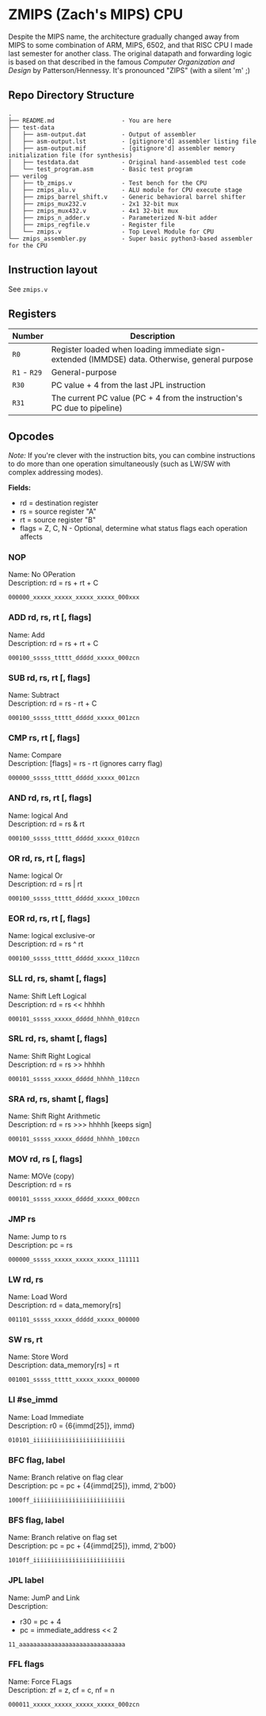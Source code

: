 # ZMIPS (Zach's MIPS) CPU

Despite the MIPS name, the architecture gradually changed away from MIPS to some combination of ARM, MIPS, 6502, and that RISC CPU I made last semester for another class. The original datapath and forwarding logic is based on that described in the famous *Computer Organization and Design* by Patterson/Hennessy. It's pronounced "ZIPS" (with a silent 'm' ;)

## Repo Directory Structure

```
.
├── README.md                   - You are here
├── test-data
│   ├── asm-output.dat          - Output of assembler
│   ├── asm-output.lst          - [gitignore'd] assembler listing file
│   ├── asm-output.mif          - [gitignore'd] assembler memory initialization file (for synthesis)
│   ├── testdata.dat            - Original hand-assembled test code
│   └── test_program.asm        - Basic test program
├── verilog
│   ├── tb_zmips.v              - Test bench for the CPU
│   ├── zmips_alu.v             - ALU module for CPU execute stage
│   ├── zmips_barrel_shift.v    - Generic behavioral barrel shifter
│   ├── zmips_mux232.v          - 2x1 32-bit mux
│   ├── zmips_mux432.v          - 4x1 32-bit mux
│   ├── zmips_n_adder.v         - Parameterized N-bit adder
│   ├── zmips_regfile.v         - Register file
│   └── zmips.v                 - Top Level Module for CPU
└── zmips_assembler.py          - Super basic python3-based assembler for the CPU
```

## Instruction layout
 
See `zmips.v`

## Registers

 | Number       | Description                                                                                    |
 | ------------ | ---------------------------------------------------------------------------------------------- |
 | `R0`         | Register loaded when loading immediate sign-extended (IMMDSE) data. Otherwise, general purpose |
 | `R1` - `R29` | General-purpose                                                                                |
 | `R30`        | PC value + 4 from the last JPL instruction                                                     |
 | `R31`        | The current PC value (PC + 4 from the instruction's PC due to pipeline)                        |

## Opcodes

*Note:* If you're clever with the instruction bits, you can combine instructions to do more than one operation simultaneously (such as LW/SW with complex addressing modes).

**Fields:**
* rd = destination register
* rs = source register "A"
* rt = source register "B"
* flags = Z, C, N - Optional, determine what status flags each operation affects

### NOP
Name: No OPeration   
Description: rd = rs + rt + C
```
000000_xxxxx_xxxxx_xxxxx_xxxxx_000xxx
```

### ADD rd, rs, rt [, flags]
Name: Add   
Description: rd = rs + rt + C
```
000100_sssss_ttttt_ddddd_xxxxx_000zcn
```

### SUB rd, rs, rt [, flags]
Name: Subtract   
Description: rd = rs - rt + C
```
000100_sssss_ttttt_ddddd_xxxxx_001zcn
```

### CMP rs, rt [, flags]
Name: Compare   
Description: [flags] = rs - rt (ignores carry flag)
```
000000_sssss_ttttt_ddddd_xxxxx_001zcn
```

### AND rd, rs, rt [, flags]
Name: logical And   
Description: rd = rs & rt
```
000100_sssss_ttttt_ddddd_xxxxx_010zcn
```

### OR rd, rs, rt [, flags]
Name: logical Or   
Description: rd = rs | rt
```
000100_sssss_ttttt_ddddd_xxxxx_100zcn
```

### EOR rd, rs, rt [, flags]
Name: logical exclusive-or   
Description: rd = rs ^ rt
```
000100_sssss_ttttt_ddddd_xxxxx_110zcn
```

### SLL rd, rs, shamt [, flags]
Name: Shift Left Logical   
Description: rd = rs << hhhhh
```
000101_sssss_xxxxx_ddddd_hhhhh_010zcn
```

### SRL rd, rs, shamt [, flags]
Name: Shift Right Logical   
Description: rd = rs >> hhhhh
```
000101_sssss_xxxxx_ddddd_hhhhh_110zcn
```

### SRA rd, rs, shamt [, flags]
Name: Shift Right Arithmetic   
Description: rd = rs >>> hhhhh [keeps sign]
```
000101_sssss_xxxxx_ddddd_hhhhh_100zcn
```

### MOV rd, rs [, flags]
Name: MOVe (copy)   
Description: rd = rs
```
000101_sssss_xxxxx_ddddd_xxxxx_000zcn
```

### JMP rs
Name: Jump to rs   
Description: pc = rs
```
000000_sssss_xxxxx_xxxxx_xxxxx_111111
```

### LW rd, rs
Name: Load Word   
Description: rd = data_memory[rs]
```
001101_sssss_xxxxx_ddddd_xxxxx_000000
```

### SW rs, rt
Name: Store Word   
Description: data_memory[rs] = rt
```
001001_sssss_ttttt_xxxxx_xxxxx_000000
```

### LI #se_immd
Name: Load Immediate   
Description: r0 = {6{immd[25]}, immd}
```
010101_iiiiiiiiiiiiiiiiiiiiiiiiii
```

### BFC flag, label
Name: Branch relative on flag clear   
Description: pc = pc + {4{immd[25]}, immd, 2'b00}
```
1000ff_iiiiiiiiiiiiiiiiiiiiiiiiii
```

### BFS flag, label
Name: Branch relative on flag set   
Description: pc = pc + {4{immd[25]}, immd, 2'b00}
```
1010ff_iiiiiiiiiiiiiiiiiiiiiiiiii
```

### JPL label
Name: JumP and Link   
Description: 
* r30 = pc + 4
* pc = immediate_address << 2
```
11_aaaaaaaaaaaaaaaaaaaaaaaaaaaaaa
```

### FFL flags
Name: Force FLags   
Description: zf = z, cf = c, nf = n
```
000011_xxxxx_xxxxx_xxxxx_xxxxx_000zcn
```
